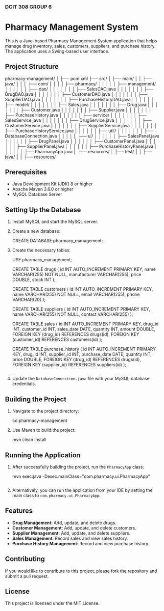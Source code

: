 ### DCIT 308 GROUP 6
# Pharmacy Management System

This is a Java-based Pharmacy Management System application that helps manage drug inventory, sales, customers, suppliers, and purchase history. The application uses a Swing-based user interface.

## Project Structure

pharmacy-management/
│
├── pom.xml
├── src/
│   ├── main/
│   │   ├── java/
│   │   │   ├── com/
│   │   │   │   ├── pharmacy/
│   │   │   │   │   ├── management/
│   │   │   │   │   │   ├── dao/
│   │   │   │   │   │   │   ├── SalesDAO.java
│   │   │   │   │   │   │   ├── DrugDAO.java
│   │   │   │   │   │   │   ├── CustomerDAO.java
│   │   │   │   │   │   │   ├── SupplierDAO.java
│   │   │   │   │   │   │   ├── PurchaseHistoryDAO.java
│   │   │   │   │   │   ├── model/
│   │   │   │   │   │   │   ├── Sales.java
│   │   │   │   │   │   │   ├── Drug.java
│   │   │   │   │   │   │   ├── Customer.java
│   │   │   │   │   │   │   ├── Supplier.java
│   │   │   │   │   │   │   ├── PurchaseHistory.java
│   │   │   │   │   │   ├── service/
│   │   │   │   │   │   │   ├── SalesService.java
│   │   │   │   │   │   │   ├── DrugService.java
│   │   │   │   │   │   │   ├── CustomerService.java
│   │   │   │   │   │   │   ├── SupplierService.java
│   │   │   │   │   │   │   ├── PurchaseHistoryService.java
│   │   │   │   │   │   ├── util/
│   │   │   │   │   │   │   ├── DatabaseConnection.java
│   │   │   │   │   ├── ui/
│   │   │   │   │   │   ├── SalesPanel.java
│   │   │   │   │   │   ├── DrugPanel.java
│   │   │   │   │   │   ├── CustomerPanel.java
│   │   │   │   │   │   ├── SupplierPanel.java
│   │   │   │   │   │   ├── PurchaseHistoryPanel.java
│   │   │   │   │   │   ├── PharmacyApp.java
│   ├── resources/
│   ├── test/
│   │   ├── java/
│   │   ├── resources/


## Prerequisites

- Java Development Kit (JDK) 8 or higher
- Apache Maven 3.6.0 or higher
- MySQL Database Server

## Setting Up the Database

1. Install MySQL and start the MySQL server.
2. Create a new database:
   
   CREATE DATABASE pharmacy_management;
   
3. Create the necessary tables:
   
   USE pharmacy_management;

   CREATE TABLE drugs (
       id INT AUTO_INCREMENT PRIMARY KEY,
       name VARCHAR(255) NOT NULL,
       manufacturer VARCHAR(255),
       price DOUBLE,
       stock INT
   );

   CREATE TABLE customers (
       id INT AUTO_INCREMENT PRIMARY KEY,
       name VARCHAR(255) NOT NULL,
       email VARCHAR(255),
       phone VARCHAR(20)
   );

   CREATE TABLE suppliers (
       id INT AUTO_INCREMENT PRIMARY KEY,
       name VARCHAR(255) NOT NULL,
       contact VARCHAR(255)
   );

   CREATE TABLE sales (
       id INT AUTO_INCREMENT PRIMARY KEY,
       drug_id INT,
       customer_id INT,
       sales_date DATE,
       quantity INT,
       amount DOUBLE,
       FOREIGN KEY (drug_id) REFERENCES drugs(id),
       FOREIGN KEY (customer_id) REFERENCES customers(id)
   );

   CREATE TABLE purchase_history (
       id INT AUTO_INCREMENT PRIMARY KEY,
       drug_id INT,
       supplier_id INT,
       purchase_date DATE,
       quantity INT,
       price DOUBLE,
       FOREIGN KEY (drug_id) REFERENCES drugs(id),
       FOREIGN KEY (supplier_id) REFERENCES suppliers(id)
   );
   ```

4. Update the `DatabaseConnection.java` file with your MySQL database credentials.

## Building the Project

1. Navigate to the project directory:
   
   cd pharmacy-management
   
2. Use Maven to build the project:
   
   mvn clean install
   

## Running the Application

1. After successfully building the project, run the `PharmacyApp` class:
   
   mvn exec:java -Dexec.mainClass="com.pharmacy.ui.PharmacyApp"
   ```

2. Alternatively, you can run the application from your IDE by setting the main class to `com.pharmacy.ui.PharmacyApp`.

## Features

- **Drug Management**: Add, update, and delete drugs.
- **Customer Management**: Add, update, and delete customers.
- **Supplier Management**: Add, update, and delete suppliers.
- **Sales Management**: Record sales and view sales history.
- **Purchase History Management**: Record and view purchase history.

## Contributing

If you would like to contribute to this project, please fork the repository and submit a pull request.

## License

This project is licensed under the MIT License.